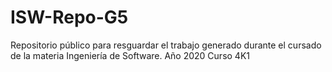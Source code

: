 # ISW-Repo-G5
Repositorio público para resguardar el trabajo generado durante el cursado de la materia Ingeniería de Software. Año 2020 Curso 4K1
